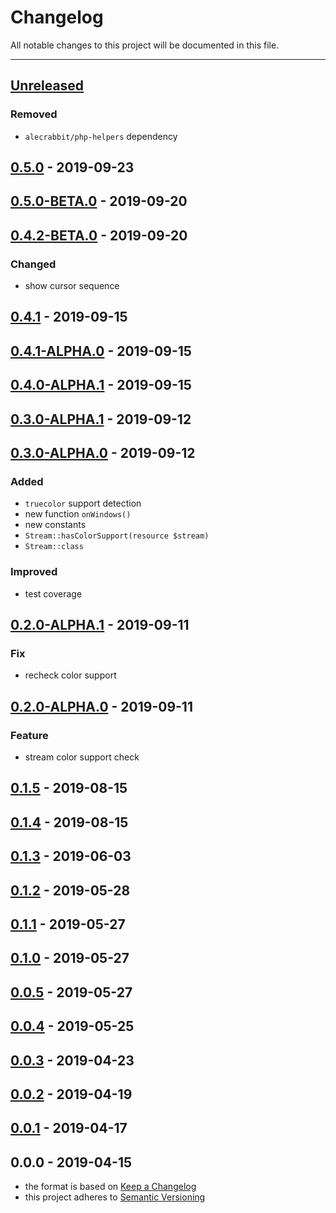# Changelog
All notable changes to this project will be documented in this file.

---

<a name="unreleased"></a>
## [Unreleased]

### Removed
- `alecrabbit/php-helpers` dependency


<a name="0.5.0"></a>
## [0.5.0] - 2019-09-23

<a name="0.5.0-BETA.0"></a>
## [0.5.0-BETA.0] - 2019-09-20

<a name="0.4.2-BETA.0"></a>
## [0.4.2-BETA.0] - 2019-09-20
### Changed
- show cursor sequence


<a name="0.4.1"></a>
## [0.4.1] - 2019-09-15

<a name="0.4.1-ALPHA.0"></a>
## [0.4.1-ALPHA.0] - 2019-09-15

<a name="0.4.0-ALPHA.1"></a>
## [0.4.0-ALPHA.1] - 2019-09-15

<a name="0.3.0-ALPHA.1"></a>
## [0.3.0-ALPHA.1] - 2019-09-12

<a name="0.3.0-ALPHA.0"></a>
## [0.3.0-ALPHA.0] - 2019-09-12
### Added
- `truecolor` support detection
- new function `onWindows()`
- new constants
- `Stream::hasColorSupport(resource $stream)`
- `Stream::class`

### Improved
- test coverage


<a name="0.2.0-ALPHA.1"></a>
## [0.2.0-ALPHA.1] - 2019-09-11
### Fix
- recheck color support


<a name="0.2.0-ALPHA.0"></a>
## [0.2.0-ALPHA.0] - 2019-09-11
### Feature
- stream color support check


<a name="0.1.5"></a>
## [0.1.5] - 2019-08-15

<a name="0.1.4"></a>
## [0.1.4] - 2019-08-15

<a name="0.1.3"></a>
## [0.1.3] - 2019-06-03

<a name="0.1.2"></a>
## [0.1.2] - 2019-05-28

<a name="0.1.1"></a>
## [0.1.1] - 2019-05-27

<a name="0.1.0"></a>
## [0.1.0] - 2019-05-27

<a name="0.0.5"></a>
## [0.0.5] - 2019-05-27

<a name="0.0.4"></a>
## [0.0.4] - 2019-05-25

<a name="0.0.3"></a>
## [0.0.3] - 2019-04-23

<a name="0.0.2"></a>
## [0.0.2] - 2019-04-19

<a name="0.0.1"></a>
## [0.0.1] - 2019-04-17

<a name="0.0.0"></a>
## 0.0.0 - 2019-04-15

[Unreleased]: https://github.com/alecrabbit/php-cli-tools.git/compare/0.5.0...HEAD
[0.5.0]: https://github.com/alecrabbit/php-cli-tools.git/compare/0.5.0-BETA.0...0.5.0
[0.5.0-BETA.0]: https://github.com/alecrabbit/php-cli-tools.git/compare/0.4.2-BETA.0...0.5.0-BETA.0
[0.4.2-BETA.0]: https://github.com/alecrabbit/php-cli-tools.git/compare/0.4.1...0.4.2-BETA.0
[0.4.1]: https://github.com/alecrabbit/php-cli-tools.git/compare/0.4.1-ALPHA.0...0.4.1
[0.4.1-ALPHA.0]: https://github.com/alecrabbit/php-cli-tools.git/compare/0.4.0-ALPHA.1...0.4.1-ALPHA.0
[0.4.0-ALPHA.1]: https://github.com/alecrabbit/php-cli-tools.git/compare/0.3.0-ALPHA.1...0.4.0-ALPHA.1
[0.3.0-ALPHA.1]: https://github.com/alecrabbit/php-cli-tools.git/compare/0.3.0-ALPHA.0...0.3.0-ALPHA.1
[0.3.0-ALPHA.0]: https://github.com/alecrabbit/php-cli-tools.git/compare/0.2.0-ALPHA.1...0.3.0-ALPHA.0
[0.2.0-ALPHA.1]: https://github.com/alecrabbit/php-cli-tools.git/compare/0.2.0-ALPHA.0...0.2.0-ALPHA.1
[0.2.0-ALPHA.0]: https://github.com/alecrabbit/php-cli-tools.git/compare/0.1.5...0.2.0-ALPHA.0
[0.1.5]: https://github.com/alecrabbit/php-cli-tools.git/compare/0.1.4...0.1.5
[0.1.4]: https://github.com/alecrabbit/php-cli-tools.git/compare/0.1.3...0.1.4
[0.1.3]: https://github.com/alecrabbit/php-cli-tools.git/compare/0.1.2...0.1.3
[0.1.2]: https://github.com/alecrabbit/php-cli-tools.git/compare/0.1.1...0.1.2
[0.1.1]: https://github.com/alecrabbit/php-cli-tools.git/compare/0.1.0...0.1.1
[0.1.0]: https://github.com/alecrabbit/php-cli-tools.git/compare/0.0.5...0.1.0
[0.0.5]: https://github.com/alecrabbit/php-cli-tools.git/compare/0.0.4...0.0.5
[0.0.4]: https://github.com/alecrabbit/php-cli-tools.git/compare/0.0.3...0.0.4
[0.0.3]: https://github.com/alecrabbit/php-cli-tools.git/compare/0.0.2...0.0.3
[0.0.2]: https://github.com/alecrabbit/php-cli-tools.git/compare/0.0.1...0.0.2
[0.0.1]: https://github.com/alecrabbit/php-cli-tools.git/compare/0.0.0...0.0.1
- the format is based on [Keep a Changelog](https://keepachangelog.com/en/1.0.0/)
- this project adheres to [Semantic Versioning](https://semver.org/spec/v2.0.0.html)
